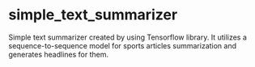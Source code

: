 # simple_text_summarizer
Simple text summarizer created by using Tensorflow library. It utilizes a sequence-to-sequence model for sports articles summarization and generates headlines for them. 
